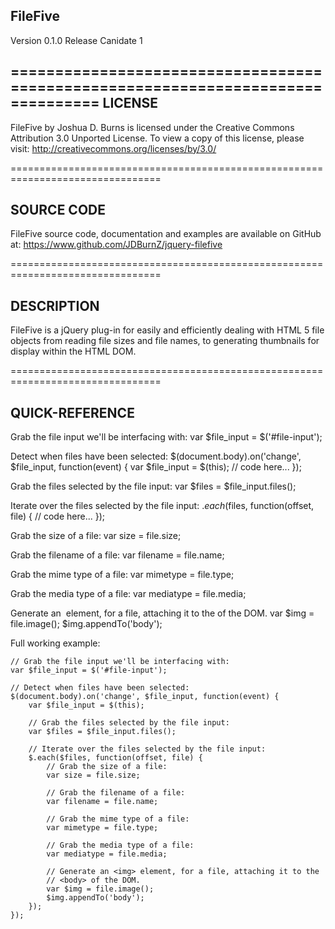 FileFive
--------------------------------------------------------------------------------   
Version 0.1.0 Release Canidate 1       

================================================================================
 LICENSE    
--------------------------------------------------------------------------------                                
FileFive by Joshua D. Burns is licensed under the Creative Commons Attribution
3.0 Unported License. To view a copy of this license, please visit:
http://creativecommons.org/licenses/by/3.0/

================================================================================

 SOURCE CODE   
--------------------------------------------------------------------------------                                 
FileFive source code, documentation and examples are available on GitHub at:
https://www.github.com/JDBurnZ/jquery-filefive

================================================================================

 DESCRIPTION
--------------------------------------------------------------------------------  
   
FileFive is a jQuery plug-in for easily and efficiently dealing with HTML 5 file
objects from reading file sizes and file names, to generating thumbnails for
display within the HTML DOM.

================================================================================

 QUICK-REFERENCE
--------------------------------------------------------------------------------  

Grab the file input we'll be interfacing with:
	var $file_input = $('#file-input');

Detect when files have been selected:
	$(document.body).on('change', $file_input, function(event) {
		var $file_input = $(this);
		// code here...
	});

Grab the files selected by the file input:
	var $files = $file_input.files();

Iterate over the files selected by the file input:
	$.each($files, function(offset, file) {
		// code here...
	});

Grab the size of a file:
	var size = file.size;

Grab the filename of a file:
	var filename = file.name;

Grab the mime type of a file:
	var mimetype = file.type;

Grab the media type of a file:
	var mediatype = file.media;

Generate an <img> element, for a file, attaching it to the <body> of the DOM.
	var $img = file.image();
	$img.appendTo('body');

Full working example:

	// Grab the file input we'll be interfacing with:
	var $file_input = $('#file-input');

	// Detect when files have been selected:
	$(document.body).on('change', $file_input, function(event) {
		var $file_input = $(this);

		// Grab the files selected by the file input:
		var $files = $file_input.files();

		// Iterate over the files selected by the file input:
		$.each($files, function(offset, file) {
			// Grab the size of a file:
			var size = file.size;

			// Grab the filename of a file:
			var filename = file.name;

			// Grab the mime type of a file:
			var mimetype = file.type;

			// Grab the media type of a file:
			var mediatype = file.media;

			// Generate an <img> element, for a file, attaching it to the
			// <body> of the DOM.
			var $img = file.image();
			$img.appendTo('body');
		});
	});
